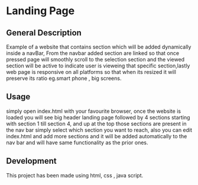 # Landing Page

## General Description

Example of a website that contains section which will be added dynamically inside a navBar, From the navbar added section are linked so that once pressed page will smoothly scroll to the selection section and the viewed section will be active to indicate user is vieweing that specific section,lastly web page is responsive on all platforms so that when its resized it will preserve its ratio eg.smart phone , big screens.

## Usage

simply open index.html with your favourite browser, once the website is loaded you will see big header landing page followed by 4 sections starting with section 1 till section 4, and up at the top those sections are present in the nav bar simply select which section you want to reach, also you can edit index.html and add more sections and it will be added automatically to the nav bar and will have same functionality as the prior ones.

## Development

This project has been made using html, css , java script.

